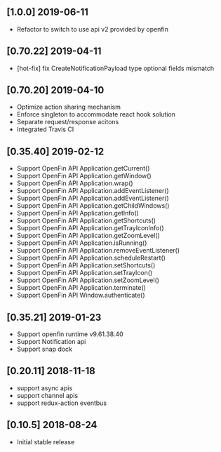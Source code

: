 ## [1.0.0] 2019-06-11
- Refactor to switch to use api v2 provided by openfin

## [0.70.22] 2019-04-11
- [hot-fix] fix CreateNotificationPayload type optional fields mismatch
## [0.70.20] 2019-04-10
- Optimize action sharing mechanism
- Enforce singleton to accommodate react hook solution
- Separate request/response acitons
- Integrated Travis CI

## [0.35.40] 2019-02-12
- Support OpenFin API Application.getCurrent()
- Support OpenFin API Application.getWindow()
- Support OpenFin API Application.wrap()
- Support OpenFin API Application.addEventListener()
- Support OpenFin API Application.addEventListener()
- Support OpenFin API Application.getChildWindows()
- Support OpenFin API Application.getInfo()
- Support OpenFin API Application.getShortcuts()
- Support OpenFin API Application.getTrayIconInfo()
- Support OpenFin API Application.getZoomLevel()
- Support OpenFin API Application.isRunning()
- Support OpenFin API Application.removeEventListener()
- Support OpenFin API Application.scheduleRestart()
- Support OpenFin API Application.setShortcuts()
- Support OpenFin API Application.setTrayIcon()
- Support OpenFin API Application.setZoomLevel()
- Support OpenFin API Application.terminate()
- Support OpenFin API Window.authenticate()

## [0.35.21] 2019-01-23
- Support openfin runtime v9.61.38.40
- Support Notification api
- Support snap dock

## [0.20.11] 2018-11-18
- support async apis
- support channel apis
- support redux-action eventbus

## [0.10.5] 2018-08-24
- Initial stable release